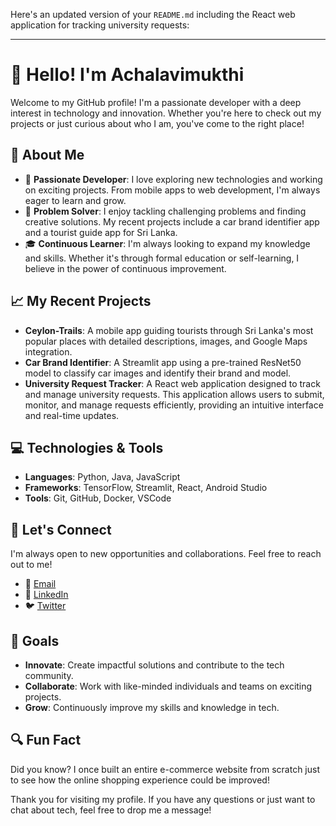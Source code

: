 Here's an updated version of your `README.md` including the React web application for tracking university requests:

---

# 👋 Hello! I'm Achalavimukthi

Welcome to my GitHub profile! I'm a passionate developer with a deep interest in technology and innovation. Whether you're here to check out my projects or just curious about who I am, you've come to the right place!

## 🚀 About Me

- 🌟 **Passionate Developer**: I love exploring new technologies and working on exciting projects. From mobile apps to web development, I'm always eager to learn and grow.
- 🧩 **Problem Solver**: I enjoy tackling challenging problems and finding creative solutions. My recent projects include a car brand identifier app and a tourist guide app for Sri Lanka.
- 🎓 **Continuous Learner**: I'm always looking to expand my knowledge and skills. Whether it's through formal education or self-learning, I believe in the power of continuous improvement.

## 📈 My Recent Projects

- **Ceylon-Trails**: A mobile app guiding tourists through Sri Lanka's most popular places with detailed descriptions, images, and Google Maps integration.
- **Car Brand Identifier**: A Streamlit app using a pre-trained ResNet50 model to classify car images and identify their brand and model.
- **University Request Tracker**: A React web application designed to track and manage university requests. This application allows users to submit, monitor, and manage requests efficiently, providing an intuitive interface and real-time updates.

## 💻 Technologies & Tools

- **Languages**: Python, Java, JavaScript
- **Frameworks**: TensorFlow, Streamlit, React, Android Studio
- **Tools**: Git, GitHub, Docker, VSCode

## 🤝 Let's Connect

I'm always open to new opportunities and collaborations. Feel free to reach out to me!

- 📧 [Email](mailto:achala.infogate@gmail.com)
- 💼 [LinkedIn](https://www.linkedin.com/in/achala-wimukthi-7790b911a/)
- 🐦 [Twitter](https://x.com/AchalaWimukthi)

## 🎯 Goals

- **Innovate**: Create impactful solutions and contribute to the tech community.
- **Collaborate**: Work with like-minded individuals and teams on exciting projects.
- **Grow**: Continuously improve my skills and knowledge in tech.

## 🔍 Fun Fact

Did you know? I once built an entire e-commerce website from scratch just to see how the online shopping experience could be improved!

Thank you for visiting my profile. If you have any questions or just want to chat about tech, feel free to drop me a message!
